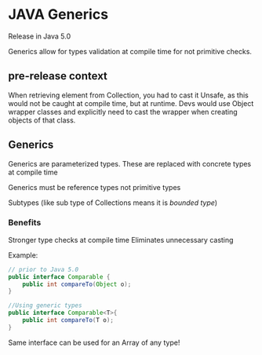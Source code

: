 # JAVA Generics

Release in Java 5.0

Generics allow for types validation at compile time for not primitive checks.

## pre-release context
When retrieving element from Collection, you had to cast it
Unsafe, as this would not be caught at compile time, but at runtime.
Devs would use Object wrapper classes and explicitly need to cast the wrapper when creating
objects of that class.

## Generics
Generics are parameterized types. 
These are replaced with concrete types at compile time

Generics must be reference types not primitive types

Subtypes (like sub type of Collections means it is _bounded type_)

### Benefits

Stronger type checks at compile time
Eliminates unnecessary casting

Example:
```java
// prior to Java 5.0
public interface Comparable {
    public int compareTo(Object o);
}

//Using generic types
public interface Comparable<T>{
    public int compareTo(T o);
}
```
Same interface can be used for an Array of any type!



